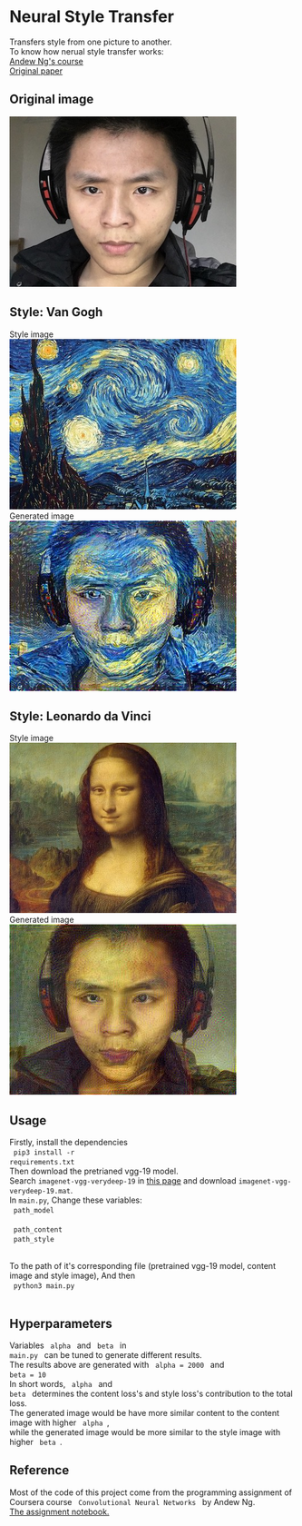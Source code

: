 # Neural Style Transfer

Transfers style from one picture to another. </br>
To know how nerual style transfer works: </br>
<a href='https://www.youtube.com/watch?v=Re2C9INXCNc&index=38&list=PLBAGcD3siRDjBU8sKRk0zX9pMz9qeVxud'> Andew Ng's course </a> </br>
<a href='https://arxiv.org/abs/1508.06576'> Original paper </a> </br>

## Original image 
<img src='pics/original.jpg'> 

## Style: Van Gogh
Style image </br>
<img src='pics/van.jpg'> </br>
Generated image </br>
<img src='pics/generated_van.jpg'>

## Style: Leonardo da Vinci
Style image </br>
<img src='pics/mona.jpg'> </br>
Generated image </br>
<img src='pics/generated_mona.jpg'>

## Usage
Firstly, install the dependencies </br>
<code>
  pip3 install -r requirements.txt
</code>
</br>
Then download the pretrianed vgg-19 model. </br>
Search <code>imagenet-vgg-verydeep-19</code> in <a href='http://www.vlfeat.org/matconvnet/pretrained/#downloading-the-pre-trained-models'>this page</a> and download <code>imagenet-vgg-verydeep-19.mat</code>.</br> 
In <code>main.py</code>, Change these variables: </br>
<code> path_model </code> </br>
<code> path_content </code> </br>
<code> path_style </code> </br>

To the path of it's corresponding file (pretrained vgg-19 model, content image and style image), And then </br>
<code>
  python3 main.py
</code>
</br>

## Hyperparameters
Variables <code> alpha </code> and <code> beta </code> in <code> main.py </code> can be tuned to generate different results. </br>
The results above are generated with <code> alpha = 2000 </code> and <code> beta = 10 </code> </br>
In short words, <code> alpha </code> and <code> beta </code> determines the content loss's and style loss's contribution to the total loss. </br>
The generated image would be have more similar content to the content image with higher <code> alpha </code>, </br>
while the generated image would be more similar to the style image with higher <code> beta </code>. </br>

## Reference
Most of the code of this project come from the programming assignment of Coursera course <code> Convolutional Neural Networks </code> by Andew Ng. </br>
<a href='https://github.com/JiahongHe/Coursera-DeepLearning/blob/master/4%20Convolutional%20Neural%20Networks/week4/Art%2BGeneration%2Bwith%2BNeural%2BStyle%2BTransfer%2B-%2Bv2.ipynb'> The assignment notebook.</a>
